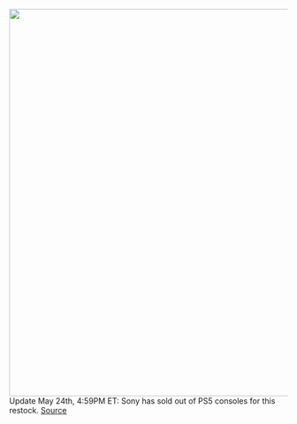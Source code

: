 <img src='https://cdn.vox-cdn.com/thumbor/uw3wDCJ4H13MMCz9peDXoDarYpQ=/0x0:2040x1360/1200x800/filters:focal(857x517:1183x843)/cdn.vox-cdn.com/uploads/chorus_image/image/70906250/vpavic_4261_20201023_0040.0.jpg' width='700px' /><br/>
Update May 24th, 4:59PM ET: Sony has sold out of PS5 consoles for this restock.
<a href='https://www.theverge.com/2022/5/24/23043630/sony-playstation-5-ps5-console-direct-restock-availability-inventory-check'> Source <a/>